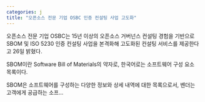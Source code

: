 ```yaml
---
categories: j
title: "오픈소스 전문 기업 OSBC 인증 컨설팅 사업 고도화"
---
```

오픈소스 전문 기업 OSBC는 15년 이상의 오픈소스 거버넌스 컨설팅 경험을 기반으로 SBOM 및 ISO 5230 인증 컨설팅 사업을 본격화해 고도화된 컨설팅 서비스를 제공한다고 26일 밝혔다.

SBOM이란 Software Bill of Materials의 약자로, 한국어로는 소프트웨어 구성 요소 목록이다. 

SBOM은 소프트웨어를 구성하는 다양한 정보와 상세 내역에 대한 목록으로서, 벤더는 고객에게 공급하는 소프...